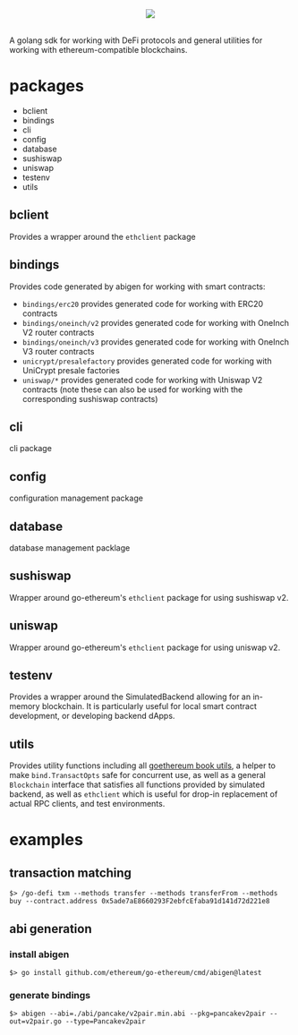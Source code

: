 <html>
<center><img src="./godefi.png"></img></center>
</br>
</html>

A golang sdk for working with DeFi protocols and general utilities for working with ethereum-compatible blockchains.

# packages

* bclient
* bindings
* cli
* config
* database
* sushiswap
* uniswap
* testenv
* utils


## bclient

Provides a wrapper around the `ethclient` package

## bindings

Provides code generated by abigen for working with smart contracts:

* `bindings/erc20` provides generated code for working with ERC20 contracts
* `bindings/oneinch/v2` provides generated code for working with OneInch V2 router contracts
* `bindings/oneinch/v3` provides generated code for working with OneInch V3 router contracts
* `unicrypt/presalefactory` provides generated code for working with UniCrypt presale factories
* `uniswap/*` provides generated code for working with Uniswap V2 contracts (note these can also be used for working with the corresponding sushiswap contracts)

## cli

cli package

## config

configuration management package

## database

database management packlage

## sushiswap

Wrapper around go-ethereum's `ethclient` package for using sushiswap v2.

## uniswap

Wrapper around go-ethereum's `ethclient` package for using uniswap v2.

## testenv

Provides a wrapper around the SimulatedBackend allowing for an in-memory blockchain. It is particularly useful for local smart contract development, or developing backend dApps.

## utils

Provides utility functions including all [goethereum book utils](https://goethereumbook.org/en/util-go/), a helper to make `bind.TransactOpts` safe for concurrent use, as well as a general `Blockchain` interface that satisfies all functions provided by simulated backend, as well as `ethclient` which is useful for drop-in replacement of actual RPC clients, and test environments.

# examples

## transaction matching

```shell
$> /go-defi txm --methods transfer --methods transferFrom --methods buy --contract.address 0x5ade7aE8660293F2ebfcEfaba91d141d72d221e8
```

## abi generation
### install abigen
```shell
$> go install github.com/ethereum/go-ethereum/cmd/abigen@latest
```

### generate bindings
```shell
$> abigen --abi=./abi/pancake/v2pair.min.abi --pkg=pancakev2pair --out=v2pair.go --type=Pancakev2pair
```
